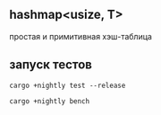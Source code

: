 ## hashmap<usize, T>
простая и примитивная хэш-таблица

## запуск тестов
`cargo +nightly test --release`

`cargo +nightly bench`
